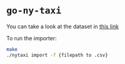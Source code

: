 # `go-ny-taxi`

You can take a look at the dataset in [this link](https://www.kaggle.com/c/nyc-taxi-trip-duration/overview)

To run the importer:

```bash
make
./nytaxi import -f {filepath to .csv}
```

